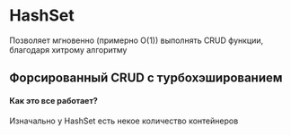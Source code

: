 # HashSet

Позволяет мгновенно (примерно O(1)) выполнять CRUD функции, благодаря хитрому алгоритму

## Форсированный CRUD с турбохэшированием
#### Как это все работает?

Изначально у HashSet есть некое количество контейнеров